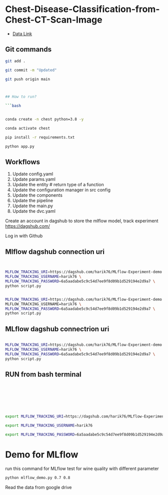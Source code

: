 # Chest-Disease-Classification-from-Chest-CT-Scan-Image

- [Data Link](https://drive.google.com/file/d/1z0mreUtRmR-P-magILsDR3T7M6IkGXtY/view?usp=drive_link)
## Git commands

```bash
git add .

git commit -m "Updated"

git push origin main



## How to run?

```bash


conda create -n chest python=3.8 -y
```

```bash
conda activate chest
```

```bash
pip install -r requirements.txt
```

```bash
python app.py
```


## Workflows

1. Update config.yaml 
2. Update params.yaml
3. Update the entity           # return type of a function
4. Update the configuration manager in src config
5. Update the components
6. Update the pipeline 
7. Update the main.py
8. Update the dvc.yaml

Create an account in dagshub to store the mlflow model, track experiment
https://dagshub.com/ 

Log in with Github


## Mlflow dagshub connection uri

```bash


MLFLOW_TRACKING_URI=https://dagshub.com/harik76/MLflow-Experiment-demo.mlflow \
MLFLOW_TRACKING_USERNAME=harik76 \
MLFLOW_TRACKING_PASSWORD=6a5aadabe5c9c54d7ee9f8d09b1d529194e2d9a7 \
python script.py


MLFLOW_TRACKING_URI=https://dagshub.com/harik76/MLflow-Experiment-demo.mlflow\
MLFLOW_TRACKING_USERNAME=harik76 \
MLFLOW_TRACKING_PASSWORD=6a5aadabe5c9c54d7ee9f8d09b1d529194e2d9a7 \
python script.py

```





## MLflow dagshub connectrion uri
```bash

MLFLOW_TRACKING_URI=https://dagshub.com/harik76/MLflow-Experiment-demo.mlflow \
MLFLOW_TRACKING_USERNAME=harik76 \
MLFLOW_TRACKING_PASSWORD=6a5aadabe5c9c54d7ee9f8d09b1d529194e2d9a7 \
python script.py

```

## RUN from bash terminal
```bash







export MLFLOW_TRACKING_URI=https://dagshub.com/harik76/MLflow-Experiment-demo.mlflow

export MLFLOW_TRACKING_USERNAME=harik76 

export MLFLOW_TRACKING_PASSWORD=6a5aadabe5c9c54d7ee9f8d09b1d529194e2d9a7

```



# Demo for MLflow
run this command for MLflow test for wine quality  with different parameter
```bash
python mlflow_demo.py 0.7 0.8
```

Read  the  data from google drive
